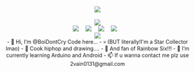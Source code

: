 <h1 align="center">
  <a href="https://blog.anheyu.com/">
    <img src="https://readme-typing-svg.herokuapp.com?color=%2336BCF7&lines=往者不可谏，来者犹可追.;console.log(%22Hello%EF%BC%8Cworld%22)">
  </a>	
</h1>
<div align="center" ><img order-radius="100px" src="https://npm.elemecdn.com/anzhiyu-assets/image/common/github-info/Knock-Code.gif"/></div>
<div align="center">
  <a href="https://thisisvain.top/"><img src="https://img.shields.io/badge/website-个人博客-blue"></a>&emsp;
  <a href="https://twitter.com/thisisvainxx"><img src="https://img.shields.io/badge/twitter-%E6%8E%A8%E7%89%B9-blue"></a>&emsp;
  <a href="https://www.youtube.com/channel/UC3UzC3K0xTl4GwXWqtSep-w"><img src="https://img.shields.io/badge/youtube-%E6%B2%B9%E7%AE%A1-c32136"></a>&emsp;
  <a href="https://space.bilibili.com/6166795"><img src="https://img.shields.io/badge/bilibili-B%E7%AB%99-ff69b4"></a>&emsp;
  
<div align="center"><img src="https://cdn.cbd.int/anzhiyu-assets@1.0.11/image/common/github-info/personal-homepage-banner.jpg" /></div>







<link href="https://fonts.font.im/css?family=Pacifico" rel="stylesheet">
- 👋 Hi, I’m @BoiDontCry  Code here...
- 💀 (BUT literally!I'm a Star Collector lmao)
- 👀 Cook hiphop and drawing....
- 👾 And fan of Rainbow Six!!!
- 🌱 I’m currently learning Arduino and Android
- 📫 If u wanna contact me plz use 2vain0131@gmail.com

<!---
BoiDontCry/BoiDontCry is a ✨ special ✨ repository because its `README.md` (this file) appears on your GitHub profile.
You can click the Preview link to take a look at your changes.
--->

